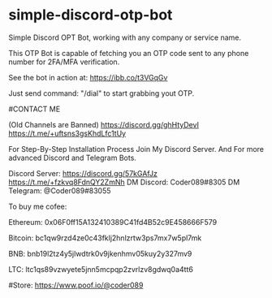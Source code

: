 # simple-discord-otp-bot
Simple Discord OPT Bot, working with any company or service name.

This OTP Bot is capable of fetching you an OTP code sent to any phone number for 2FA/MFA verification.

See the bot in action at: https://ibb.co/t3VGqGv



Just send command: "/dial" to start grabbing yout OTP.

#CONTACT ME

(Old Channels are Banned)
https://discord.gg/ghHtyDevI
https://t.me/+uftsns3gsKhdLfc1tUy

For Step-By-Step Installation Process Join My Discord Server.
And For more advanced Discord and Telegram Bots.

Discord Server: https://discord.gg/57kGAfJz
https://t.me/+fzkvq8FdnQY2ZmNh
DM Discord: Coder089#8305
DM Telegram: @Coder089#83055

To buy me cofee: 

  Ethereum: 0x06F0ff15A132410389C41fd4B52c9E458666F579
  
  Bitcoin: bc1qw9rzd4ze0c43fklj2hnlzrtw3ps7mx7w5pl7mk
  
  BNB: bnb19l2tz4y5jlwdtrk0v9jkenhmv05kuy2y327mv9
  
  LTC: ltc1qs89vzwyete5jnn5mcpqp2zvrlzv8gdwq0a4tt6
  
  #Store: https://www.poof.io/@coder089
